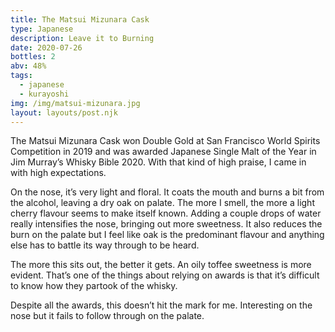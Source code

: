 ```yaml
---
title: The Matsui Mizunara Cask
type: Japanese
description: Leave it to Burning
date: 2020-07-26
bottles: 2
abv: 48%
tags:
  - japanese
  - kurayoshi
img: /img/matsui-mizunara.jpg
layout: layouts/post.njk
---
```


The Matsui Mizunara Cask won Double Gold at San Francisco World Spirits Competition in 2019 and was awarded Japanese Single Malt of the Year in Jim Murray’s Whisky Bible 2020. With that kind of high praise, I came in with high expectations. 

On the nose, it’s very light and floral. It coats the mouth and burns a bit from the alcohol, leaving a dry oak on palate. The more I smell, the more a light cherry flavour seems to make itself known. Adding a couple drops of water really intensifies the nose, bringing out more sweetness. It also reduces the burn on the palate but I feel like oak is the predominant flavour and anything else has to battle its way through to be heard. 

The more this sits out, the better it gets. An oily toffee sweetness is more evident. That’s one of the things about relying on awards is that it’s difficult to know how they partook of the whisky. 

Despite all the awards, this doesn’t hit the mark for me. Interesting on the nose but it fails to follow through on the palate. 
